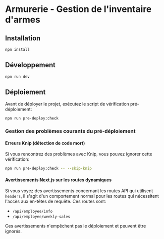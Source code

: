 # Armurerie - Gestion de l'inventaire d'armes

## Installation

```bash
npm install
```

## Développement

```bash
npm run dev
```

## Déploiement

Avant de déployer le projet, exécutez le script de vérification pré-déploiement:

```bash
npm run pre-deploy:check
```

### Gestion des problèmes courants du pré-déploiement

#### Erreurs Knip (détection de code mort)

Si vous rencontrez des problèmes avec Knip, vous pouvez ignorer cette vérification:

```bash
npm run pre-deploy:check -- --skip-knip
```

#### Avertissements Next.js sur les routes dynamiques

Si vous voyez des avertissements concernant les routes API qui utilisent `headers`, il s'agit d'un comportement normal pour les routes qui nécessitent l'accès aux en-têtes de requête. Ces routes sont:

- `/api/employee/info`
- `/api/employee/weekly-sales`

Ces avertissements n'empêchent pas le déploiement et peuvent être ignorés.

